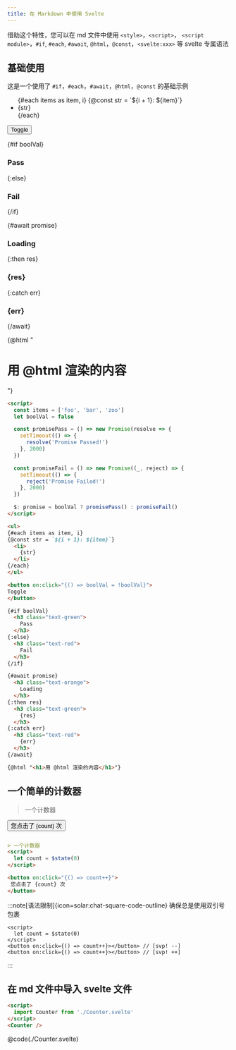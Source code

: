 ```yaml
---
title: 在 Markdown 中使用 Svelte
---
```


借助这个特性，您可以在 md 文件中使用
`<style>`，`<script>`， `<script module>`，`#if`, `#each`, `#await`, `@html`，`@const`，`<svelte:xxx>` 等 svelte 专属语法

## 基础使用

这是一个使用了 `#if`，`#each`，`#await`，`@html`，`@const` 的基础示例

<Tabs activeName="输出">
  <TabPanel name="输出">

<ul>
{#each items as item, i}
{@const str = `${i + 1}: ${item}`}
  <li>
    {str}
  </li>
{/each}
</ul>

<button on:click="{() => boolVal = !boolVal}">
Toggle
</button>

{#if boolVal}
  <h3 class="text-green">
    Pass
  </h3>
{:else}
  <h3 class="text-red">
    Fail
  </h3>
{/if}

{#await promise}
  <h3 class="text-orange">
    Loading
  </h3>
{:then res}
  <h3 class="text-green">
    {res}
  </h3>
{:catch err}
  <h3 class="text-red">
    {err}
  </h3>
{/await}

{@html "<h1>用 @html 渲染的内容</h1>"}

  </TabPanel>
  <TabPanel name="输入">

```md
<script>
  const items = ['foo', 'bar', 'zoo']
  let boolVal = false

  const promisePass = () => new Promise(resolve => {
    setTimeout(() => {
      resolve('Promise Passed!')
    }, 2000)
  })

  const promiseFail = () => new Promise((_, reject) => {
    setTimeout(() => {
      reject('Promise Failed!')
    }, 2000)
  })

  $: promise = boolVal ? promisePass() : promiseFail()
</script>

<ul>
{#each items as item, i}
{@const str = `${i + 1}: ${item}`}
  <li>
    {str}
  </li>
{/each}
</ul>

<button on:click="{() => boolVal = !boolVal}">
Toggle
</button>

{#if boolVal}
  <h3 class="text-green">
    Pass
  </h3>
{:else}
  <h3 class="text-red">
    Fail
  </h3>
{/if}

{#await promise}
  <h3 class="text-orange">
    Loading
  </h3>
{:then res}
  <h3 class="text-green">
    {res}
  </h3>
{:catch err}
  <h3 class="text-red">
    {err}
  </h3>
{/await}

{@html "<h1>用 @html 渲染的内容</h1>"}
```

  </TabPanel>
</Tabs>

## 一个简单的计数器

<Tabs activeName="输出">

  <TabPanel name="输出">

> 一个计数器

<button on:click="{() => count++}" style="margin-bottom: 12px;">
  您点击了 {count} 次
</button>

  </TabPanel>

  <TabPanel name="输入">

```md
> 一个计数器
<script>
  let count = $state(0)
</script>

<button on:click="{() => count++}">
 您点击了 {count} 次
</button>
```

  </TabPanel>
</Tabs>

<script>
  import Counter from './Counter.svelte'
  let count = $state(0)
  const items = ['foo', 'bar', 'zoo']
  let boolVal = false
  const promisePass = () => new Promise(resolve => {
    setTimeout(() => {
      resolve('Promise Passed!')
    }, 2000)
  })

  const promiseFail = () => new Promise((_, reject) => {
    setTimeout(() => {
      reject('Promise Failed!')
    }, 2000)
  })

  $: promise = boolVal ? promisePass() : promiseFail()
</script>

:::note[语法限制]{icon=solar:chat-square-code-outline}
确保总是使用双引号包裹
```svelte
<script>
  let count = $state(0)
</script>
<button on:click={() => count++}></button> // [svp! --]
<button on:click={() => count++}></button> // [svp! ++]
```
:::

## 在 md 文件中导入 svelte 文件

<Tabs activeName="输出">
  <TabPanel name="输出">

<Counter />

  </TabPanel>
  <TabPanel name="输入">

```md
<script>
  import Counter from './Counter.svelte'
</script>
<Counter />
```

  </TabPanel>
  <TabPanel name="Counter.svelte">

@code(./Counter.svelte)

  </TabPanel>
</Tabs>
